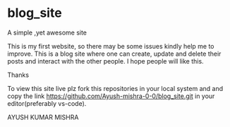 # blog_site
A simple ,yet awesome site 

This is my first website, so there may be some issues kindly help me to improve. This is a blog site where one can create, update and delete their posts and interact with the 
other people. I hope people will like this. 


Thanks 

To view this site live plz fork this repositories in your local system and and copy the link https://github.com/Ayush-mishra-0-0/blog_site.git in your editor(preferably 
vs-code). 

AYUSH KUMAR MISHRA
